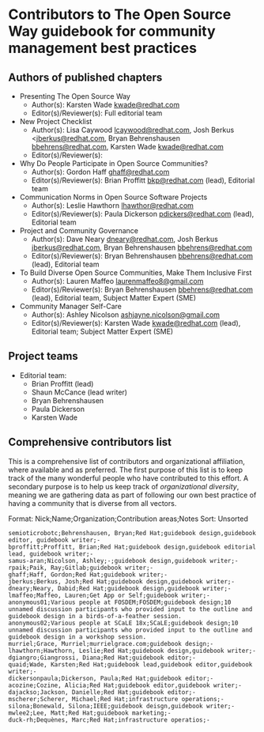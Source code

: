 # Contributors to The Open Source Way guidebook for community management best practices

## Authors of published chapters

* Presenting The Open Source Way
  * Author(s): Karsten Wade <kwade@redhat.com>
  * Editor(s)/Reviewer(s): Full editorial team
* New Project Checklist
  * Author(s):  Lisa Caywood <lcaywood@redhat.com>, Josh Berkus <jberkus@redhat.com, Bryan Behrenshausen <bbehrens@redhat.com>, Karsten Wade <kwade@redhat.com>
  * Editor(s)/Reviewer(s):
* Why Do People Participate in Open Source Communities?
  * Author(s):  Gordon Haff <ghaff@redhat.com>
  * Editor(s)/Reviewer(s): Brian Proffitt <bkp@redhat.com> (lead), Editorial team
* Communication Norms in Open Source Software Projects
  * Author(s): Leslie Hawthorn <lhawthor@redhat.com>
  * Editor(s)/Reviewer(s): Paula Dickerson <pdickers@redhat.com> (lead), Editorial team
* Project and Community Governance
  * Author(s): Dave Neary <dneary@redhat.com>, Josh Berkus <jberkus@redhat.com>, Bryan Behrenshausen <bbehrens@redhat.com>
  * Editor(s)/Reviewer(s): Bryan Behrenshausen <bbehrens@redhat.com> (lead), Editorial team
* To Build Diverse Open Source Communities, Make Them Inclusive First
  * Author(s): Lauren Maffeo <laurenmaffeo8@gmail.com>
  * Editor(s)/Reviewer(s): Bryan Behrenshausen <bbehrens@redhat.com> (lead), Editorial team, Subject Matter Expert (SME) 
* Community Manager Self-Care
  * Author(s): Ashley Nicolson <ashjayne.nicolson@gmail.com>
  * Editor(s)/Reviewer(s): Karsten Wade <kwade@redhat.com> (lead), Editorial team; Subject Matter Expert (SME)

## Project teams

* Editorial team:
  * Brian Proffitt (lead)
  * Shaun McCance (lead writer)
  * Bryan Behrenshausen
  * Paula Dickerson
  * Karsten Wade


## Comprehensive contributors list

This is a comprehensive list of contributors and organizational affiliation, where available and as preferred.
The first purpose of this list is to keep track of the many wonderful people who have contributed to this effort.
A secondary purpose is to help us keep track of _organizational diversity_, meaning we are gathering data as part of following our own best practice of having a community that is diverse from all vectors.

Format:  Nick;Name;Organization;Contribution areas;Notes
Sort: Unsorted

    semioticrobotc;Behrenshausen, Bryan;Red Hat;guidebook design,guidebook editor, guidebook writer;-
    bproffitt;Proffitt, Brian;Red Hat;guidebook design,guidebook editorial lead, guidebook writer;-
    samus-aran;Nicolson, Ashley;-;guidebook design,guidebook writer;-
    rpaik;Paik, Ray;Gitlab;guidebook writer;-
    ghaff;Haff, Gordon;Red Hat;guidebook writer;-
    jberkus;Berkus, Josh;Red Hat;guidebook design,guidebook writer;-
    dneary;Neary, Dabid;Red Hat;guidebook design,guidebook writer;-
    lmaffeo;Maffeo, Lauren;Get App or Self;guidebook writer;-
    anonymous01;Various people at FOSDEM;FOSDEM;guidebook design;10 unnamed discussion participants who provided input to the outline and guidebook design in a birds-of-a-feather session.
    anonymous02;Various people at SCaLE 18x;SCaLE;guidebook design;10 unnamed discussion participants who provided input to the outline and guidebook design in a workshop session.
    murriel;Grace, Murriel;murrielgrace.com;guidebook design;-
    lhawthorn;Hawthorn, Leslie;Red Hat;guidebook design,guidebook writer;-
    dgiangro;Giangrossi, Diana;Red Hat;guidebook editor;-
    quaid;Wade, Karsten;Red Hat;guidebook lead,guidebook editor,guidebook writer;-
    dickersonpaula;Dickerson, Paula;Red Hat;guidebook editor;-
    acozine;Cozine, Alicia;Red Hat;guidebook editor,guidebook writer;-   
    dajackso;Jackson, Danielle;Red Hat;guidebook editor;-
    mscherer;Scherer, Michael;Red Hat;infrastructure operations;-
    silona;Bonewald, Silona;IEEE;guidebook deisgn,guidebook writer;-
    mwlee2;Lee, Matt;Red Hat;guidebook marketing;-
    duck-rh;Dequènes, Marc;Red Hat;infrastructure operatios;-
